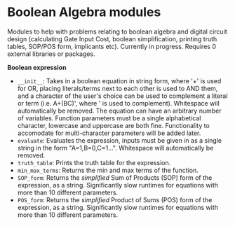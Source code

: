 # Boolean Algebra modules
Modules to help with problems relating to boolean algebra and digital circuit design (calculating Gate Input Cost, boolean simplification, printing truth tables, SOP/POS form, implicants etc). Currently in progress. 
Requires 0 external libraries or packages. 

**Boolean expression**
- `__init__`: Takes in a boolean equation in string form, where '+' is used for OR, placing literals/terms next to each other is used to AND them, and a character of the user's choice can be used to complement a literal or term (i.e. A+(BC)', where ' is used to complement). Whitespace will automatically be removed. The equation can have an arbitrary number of variables. Function parameters must be a single alphabetical character, lowercase and uppercase are both fine. Functionality to accomodate for multi-character parameters will be added later. 
- `evaluate`: Evaluates the expression, inputs must be given in as a single string in the form "A=1,B=0,C=1...". Whitespace will automatically be removed. 
- `truth_table`: Prints the truth table for the expression.
- `min_max_terms`: Returns the min and max terms of the function.
- `SOP_form`: Returns the *simplified* Sum of Products (SOP) form of the expression, as a string. Significantly slow runtimes for equations with more than 10 different parameters.
- `POS_form`: Returns the *simplified* Product of Sums (POS) form of the expression, as a string. Significantly slow runtimes for equations with more than 10 different parameters.
